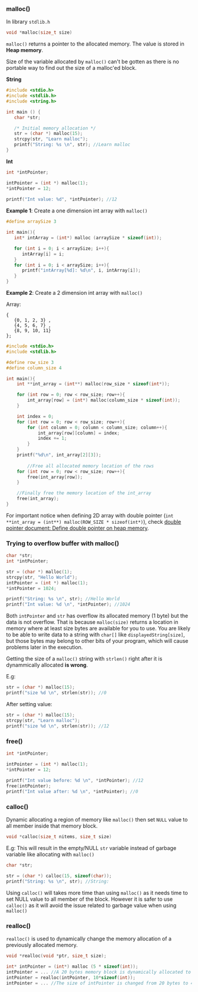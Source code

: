 ### malloc()

In library ``stdlib.h``

```c
void *malloc(size_t size)
```

``malloc()`` returns a pointer to the allocated memory. The value is stored in **Heap memory**.

Size of the variable allocated by ``malloc()`` can't be gotten as there is no portable way to find out the size of a malloc'ed block.

**String**

```c
#include <stdio.h>
#include <stdlib.h>
#include <string.h>

int main () {
   char *str;

   /* Initial memory allocation */
   str = (char *) malloc(15);
   strcpy(str, "Learn malloc");
   printf("String: %s \n", str); //Learn malloc
}   
```

**Int**

```c
int *intPointer;

intPointer = (int *) malloc(1);
*intPointer = 12;
    
printf("Int value: %d", *intPointer); //12
```

**Example 1**: Create a one dimension int array with ``malloc()``

```c
#define arraySize 3

int main(){
   int* intArray = (int*) malloc (arraySize * sizeof(int));

   for (int i = 0; i < arraySize; i++){
      intArray[i] = i;
   }
   for (int i = 0; i < arraySize; i++){
      printf("intArray[%d]: %d\n", i, intArray[i]);
   }
}
```

**Example 2**: Create a 2 dimension int array with ``malloc()``

Array:

```
{  
   {0, 1, 2, 3} ,
   {4, 5, 6, 7} ,
   {8, 9, 10, 11}
};
```

```c
#include <stdio.h>
#include <stdlib.h>

#define row_size 3
#define column_size 4

int main(){
	int **int_array = (int**) malloc(row_size * sizeof(int*));

	for (int row = 0; row < row_size; row++){
		int_array[row] = (int*) malloc(column_size * sizeof(int));
	}

	int index = 0;
	for (int row = 0; row < row_size; row++){
		for (int column = 0; column < column_size; column++){
			int_array[row][column] = index;
			index += 1;
		}	
	}
    printf("%d\n", int_array[2][3]);
    
        //Free all allocated memory location of the rows
	for (int row = 0; row < row_size; row++){
		free(int_array[row]);
	}

    //Finally free the memory location of the int_array
    free(int_array);
}
```

For important notice when defining 2D array with double pointer (``int **int_array = (int**) malloc(ROW_SIZE * sizeof(int*)``), check [double pointer document: Define double pointer on heap memory](https://github.com/TranPhucVinh/C/blob/master/Physical%20layer/Memory/Pointer/Pointer%20to%20pointer.md#define-double-pointer-on-heap-memory).

### Trying to overflow buffer with malloc()

```c
char *str;
int *intPointer;

str = (char *) malloc(1);
strcpy(str, "Hello World");
intPointer = (int *) malloc(1);
*intPointer = 1024;

printf("String: %s \n", str); //Hello World
printf("Int value: %d \n", *intPointer); //1024
```    

Both ``intPointer`` and ``str`` has overflow its allocated memory (1 byte) but the data is not overflow. That is because ``malloc(size)`` returns a location in memory where at least size bytes are available for you to use. You are likely to be able to write data to a string with ``char[]`` like ``displayedString[size]``, but those bytes may belong to other bits of your program, which will cause problems later in the execution.

Getting the size of a ``malloc()`` string with ``strlen()`` right after it is dynammically allocated **is wrong**.

E.g:

```c
str = (char *) malloc(15);
printf("size %d \n", strlen(str)); //0
```

After setting value:

```c
str = (char *) malloc(15);
strcpy(str, "Learn malloc");
printf("size %d \n", strlen(str)); //12
```

### free()

```c
int *intPointer;

intPointer = (int *) malloc(1);
*intPointer = 12;
    
printf("Int value before: %d \n", *intPointer); //12
free(intPointer);
printf("Int value after: %d \n", *intPointer); //0
```

### calloc()

Dynamic allocating a region of memory like ``malloc()`` then set ``NULL`` value to all member inside that memory block.

```c
void *calloc(size_t nitems, size_t size)
```

E.g: This will result in the empty/NULL ``str`` variable instead of garbage variable like allocating with ``malloc()``

```c
char *str;

str = (char *) calloc(15, sizeof(char));
printf("String: %s \n", str); //String: 
```

Using ``calloc()`` will takes more time than using ``malloc()`` as it needs time to set NULL value to all member of the block. However it is safer to use ``calloc()`` as it will avoid the issue related to garbage value when using ``malloc()``

### realloc()

``realloc()`` is used to dynamically change the memory allocation of a previously allocated memory.

```c
void *realloc(void *ptr, size_t size); 
```

```c
int* intPointer = (int*) malloc (5 * sizeof(int));
intPointer = ... //A 20 bytes memory block is dynamically allocated to intPointer as an array
intPointer = realloc(intPointer, 10*sizeof(int));
intPointer = ... //The size of intPointer is changed from 20 bytes to 40 bytes dynamically
```
